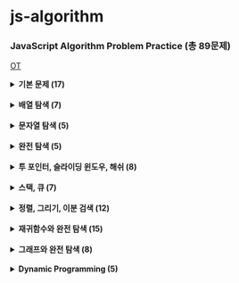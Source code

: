# js-algorithm

### JavaScript Algorithm Problem Practice (총 89문제)

[OT](https://github.com/ding-co/js-algorithm/blob/main/OT.md)

<details>
  <summary> <strong> 기본 문제 (17) </strong> </summary>

> - [x] [세 수 중 최솟값](https://github.com/ding-co/js-algorithm/blob/main/Section1/pb01.md)
> - [x] [삼각형 판별](https://github.com/ding-co/js-algorithm/blob/main/Section1/pb02.md)
> - [x] [연필 개수](https://github.com/ding-co/js-algorithm/blob/main/Section1/pb03.md)
> - [x] [1부터 N까지의 합](https://github.com/ding-co/js-algorithm/blob/main/Section1/pb04.md)
> - [x] [최솟값 구하기](https://github.com/ding-co/js-algorithm/blob/main/Section1/pb05.md)
> - [x] [보충 - 내장함수로 최솟값, 최댓값 구하기](https://github.com/ding-co/js-algorithm/blob/main/Section1/pb05-alpha.md)
> - [x] [홀수](https://github.com/ding-co/js-algorithm/blob/main/Section1/pb06.md)
> - [x] [10부제](https://github.com/ding-co/js-algorithm/blob/main/Section1/pb07.md)
> - [x] [추가영상 - forEach, map, filter, reduce 메서드 작동원리](https://github.com/ding-co/js-algorithm/blob/main/Section1/method-additional.md)
> - [x] [일곱난쟁이](https://github.com/ding-co/js-algorithm/blob/main/Section1/pb08.md)
> - [x] [A를 #으로](https://github.com/ding-co/js-algorithm/blob/main/Section1/pb09.md)
> - [x] [문자 찾기](https://github.com/ding-co/js-algorithm/blob/main/Section1/pb10.md)
> - [x] [대문자 찾기](https://github.com/ding-co/js-algorithm/blob/main/Section1/pb11.md)
> - [x] [대문자로 통일](https://github.com/ding-co/js-algorithm/blob/main/Section1/pb12.md)
> - [x] [대소문자 변환](https://github.com/ding-co/js-algorithm/blob/main/Section1/pb13.md)
> - [x] [가장 긴 문자열](https://github.com/ding-co/js-algorithm/blob/main/Section1/pb14.md)
> - [x] [가운데 문자 출력](https://github.com/ding-co/js-algorithm/blob/main/Section1/pb15.md)
> - [x] [중복 문자 제거](https://github.com/ding-co/js-algorithm/blob/main/Section1/pb16.md)
> - [x] [중복 단어 제거](https://github.com/ding-co/js-algorithm/blob/main/Section1/pb17.md)

</details>

<br/>

<details>
  <summary> <strong> 배열 탐색 (7) </strong> </summary>

> - [x] [큰 수 출력](https://github.com/ding-co/js-algorithm/blob/main/Section2/pb01.md)
> - [x] [보이는 학생](https://github.com/ding-co/js-algorithm/blob/main/Section2/pb02.md)
> - [x] [가위바위보](https://github.com/ding-co/js-algorithm/blob/main/Section2/pb03.md)
> - [x] [점수 계산](https://github.com/ding-co/js-algorithm/blob/main/Section2/pb04.md)
> - [x] [등수 구하기](https://github.com/ding-co/js-algorithm/blob/main/Section2/pb05.md)
> - [x] [격자판 최대 합](https://github.com/ding-co/js-algorithm/blob/main/Section2/pb06.md)
> - [x] [봉우리](https://github.com/ding-co/js-algorithm/blob/main/Section2/pb07.md)

</details>

<br/>

<details>
  <summary> <strong> 문자열 탐색 (5) </strong> </summary>

> - [x] [회문 문자열](https://github.com/ding-co/js-algorithm/blob/main/Section3/pb01.md)
> - [x] [유효한 팰린드롬](https://github.com/ding-co/js-algorithm/blob/main/Section3/pb02.md)
> - [x] [숫자만 추출](https://github.com/ding-co/js-algorithm/blob/main/Section3/pb03.md)
> - [x] [가장 짧은 문자 거리](https://github.com/ding-co/js-algorithm/blob/main/Section3/pb04.md)
> - [x] [문자열 압축](https://github.com/ding-co/js-algorithm/blob/main/Section3/pb05.md)

</details>

<br/>

<details>
  <summary> <strong> 완전 탐색 (5) </strong> </summary>

> - [x] [자리수의 합](https://github.com/ding-co/js-algorithm/blob/main/Section4/pb01.md)
> - [x] [뒤집은 소수](https://github.com/ding-co/js-algorithm/blob/main/Section4/pb02.md)
> - [x] [멘토링](https://github.com/ding-co/js-algorithm/blob/main/Section4/pb03.md)
> - [x] [졸업 선물](https://github.com/ding-co/js-algorithm/blob/main/Section4/pb04.md)
> - [x] [K번째 큰수](https://github.com/ding-co/js-algorithm/blob/main/Section4/pb05.md)

</details>

<br/>

<details>
  <summary> <strong> 투 포인터, 슬라이딩 윈도우, 해쉬 (8) </strong> </summary>

> - [x] [두 배열 합치기](https://github.com/ding-co/js-algorithm/blob/main/Section5/pb01.md)
> - [x] [공통 원소 구하기](https://github.com/ding-co/js-algorithm/blob/main/Section5/pb02.md)
> - [x] [연속 부분 수열1](https://github.com/ding-co/js-algorithm/blob/main/Section5/pb03.md)
> - [x] [연속 부분 수열2](https://github.com/ding-co/js-algorithm/blob/main/Section5/pb04.md)
> - [x] [최대 매출](https://github.com/ding-co/js-algorithm/blob/main/Section5/pb05.md)
> - [x] [학급 회장](https://github.com/ding-co/js-algorithm/blob/main/Section5/pb06.md)
> - [x] [아나그램](https://github.com/ding-co/js-algorithm/blob/main/Section5/pb07.md)
> - [x] [모든 아나그램 찾기](https://github.com/ding-co/js-algorithm/blob/main/Section5/pb08.md)

</details>

<br/>

<details>
  <summary> <strong> 스택, 큐 (7) </strong> </summary>

> - [x] [올바른 괄호](https://github.com/ding-co/js-algorithm/blob/main/Section6/pb01.md)
> - [x] [괄호 문자 제거](https://github.com/ding-co/js-algorithm/blob/main/Section6/pb02.md)
> - [x] [크레인 인형뽑기](https://github.com/ding-co/js-algorithm/blob/main/Section6/pb03.md)
> - [x] [후위식 연산](https://github.com/ding-co/js-algorithm/blob/main/Section6/pb04.md)
> - [x] [쇠막대기](https://github.com/ding-co/js-algorithm/blob/main/Section6/pb05.md)
> - [x] [공주 구하기](https://github.com/ding-co/js-algorithm/blob/main/Section6/pb06.md)
> - [x] [교육과정 설계](https://github.com/ding-co/js-algorithm/blob/main/Section6/pb07.md)

</details>

<br/>

<details>
  <summary> <strong> 정렬, 그리기, 이분 검색 (12) </strong> </summary>

> - [x] [선택 정렬](https://github.com/ding-co/js-algorithm/blob/main/Section7/pb01.md)
> - [x] [버블 정렬](https://github.com/ding-co/js-algorithm/blob/main/Section7/pb02.md)
> - [x] [Special Sort](https://github.com/ding-co/js-algorithm/blob/main/Section7/pb03.md)
> - [x] [삽입 정렬](https://github.com/ding-co/js-algorithm/blob/main/Section7/pb04.md)
> - [x] [LRU](https://github.com/ding-co/js-algorithm/blob/main/Section7/pb05.md)
> - [x] [장난꾸러기 현수](https://github.com/ding-co/js-algorithm/blob/main/Section7/pb06.md)
> - [x] [좌표 정렬](https://github.com/ding-co/js-algorithm/blob/main/Section7/pb07.md)
> - [x] [회의실 배정](https://github.com/ding-co/js-algorithm/blob/main/Section7/pb08.md)
> - [x] [결혼식](https://github.com/ding-co/js-algorithm/blob/main/Section7/pb09.md)
> - [x] [이분 검색](https://github.com/ding-co/js-algorithm/blob/main/Section7/pb010.md)
> - [x] [뮤직비디오](https://github.com/ding-co/js-algorithm/blob/main/Section7/pb011.md)
> - [x] [마구간 정하기](https://github.com/ding-co/js-algorithm/blob/main/Section7/pb012.md)

</details>

<br/>

<details>
  <summary> <strong> 재귀함수와 완전 탐색 (15) </strong> </summary>

> - [x] [재귀함수와 스택 프레임](https://github.com/ding-co/js-algorithm/blob/main/Section8/pb01.md)
> - [x] [이진수 출력](https://github.com/ding-co/js-algorithm/blob/main/Section8/pb02.md)
> - [x] [이진 트리 순회](https://github.com/ding-co/js-algorithm/blob/main/Section8/pb03.md)
> - [x] [부분집합 구하기](https://github.com/ding-co/js-algorithm/blob/main/Section8/pb04.md)
> - [x] [합이 같은 부분집합](https://github.com/ding-co/js-algorithm/blob/main/Section8/pb05.md)
> - [x] [바둑이 승차](https://github.com/ding-co/js-algorithm/blob/main/Section8/pb06.md)
> - [x] [최대 점수 구하기](https://github.com/ding-co/js-algorithm/blob/main/Section8/pb07.md)
> - [x] [중복 순열](https://github.com/ding-co/js-algorithm/blob/main/Section8/pb08.md)
> - [x] [동전 교환](https://github.com/ding-co/js-algorithm/blob/main/Section8/pb09.md)
> - [ ] [순열 구하기](https://github.com/ding-co/js-algorithm/blob/main/Section8/pb010.md)
> - [x] [팩토리얼](https://github.com/ding-co/js-algorithm/blob/main/Section8/pb011.md)
> - [ ] [조합수](https://github.com/ding-co/js-algorithm/blob/main/Section8/pb012.md)
> - [ ] [수열 추측하기](https://github.com/ding-co/js-algorithm/blob/main/Section8/pb013.md)
> - [ ] [조합 구하기](https://github.com/ding-co/js-algorithm/blob/main/Section8/pb014.md)
> - [ ] [수들의 조합](https://github.com/ding-co/js-algorithm/blob/main/Section8/pb015.md)

</details>

<br/>

<details>
  <summary> <strong> 그래프와 완전 탐색 (8) </strong> </summary>

> - [ ] [그래프와 인접행렬](https://github.com/ding-co/js-algorithm/blob/main/Section9/pb01.md)
> - [ ] [경로 탐색1](https://github.com/ding-co/js-algorithm/blob/main/Section9/pb02.md)
> - [ ] [경로 탐색2](https://github.com/ding-co/js-algorithm/blob/main/Section9/pb03.md)
> - [ ] [미로 탐색](https://github.com/ding-co/js-algorithm/blob/main/Section9/pb04.md)
> - [ ] [이진 트리 탐색](https://github.com/ding-co/js-algorithm/blob/main/Section9/pb05.md)
> - [ ] [송아지 찾기](https://github.com/ding-co/js-algorithm/blob/main/Section9/pb06.md)
> - [ ] [섬 나라 아일랜드1](https://github.com/ding-co/js-algorithm/blob/main/Section9/pb07-1.md)
> - [ ] [섬 나라 아일랜드2](https://github.com/ding-co/js-algorithm/blob/main/Section9/pb07-2.md)

</details>

<br/>

<details>
  <summary> <strong> Dynamic Programming (5) </strong> </summary>

> - [ ] [계단 오르기](https://github.com/ding-co/js-algorithm/blob/main/Section10/pb01.md)
> - [ ] [돌다리 건너기](https://github.com/ding-co/js-algorithm/blob/main/Section10/pb02.md)
> - [ ] [최대 부분 증가 수열](https://github.com/ding-co/js-algorithm/blob/main/Section10/pb03.md)
> - [ ] [동전 교환](https://github.com/ding-co/js-algorithm/blob/main/Section10/pb04.md)
> - [ ] [최대 점수 구하기](https://github.com/ding-co/js-algorithm/blob/main/Section10/pb05.md)

</details>
